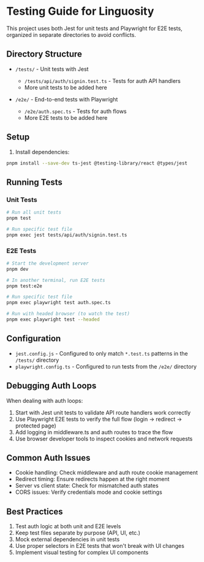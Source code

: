 # Testing Guide for Linguosity

This project uses both Jest for unit tests and Playwright for E2E tests, organized in separate directories to avoid conflicts.

## Directory Structure

- `/tests/` - Unit tests with Jest
  - `/tests/api/auth/signin.test.ts` - Tests for auth API handlers
  - More unit tests to be added here

- `/e2e/` - End-to-end tests with Playwright
  - `/e2e/auth.spec.ts` - Tests for auth flows
  - More E2E tests to be added here

## Setup

1. Install dependencies:
```bash
pnpm install --save-dev ts-jest @testing-library/react @types/jest
```

## Running Tests

### Unit Tests

```bash
# Run all unit tests
pnpm test

# Run specific test file
pnpm exec jest tests/api/auth/signin.test.ts
```

### E2E Tests

```bash
# Start the development server
pnpm dev

# In another terminal, run E2E tests
pnpm test:e2e

# Run specific test file
pnpm exec playwright test auth.spec.ts

# Run with headed browser (to watch the test)
pnpm exec playwright test --headed
```

## Configuration

- `jest.config.js` - Configured to only match `*.test.ts` patterns in the `/tests/` directory
- `playwright.config.ts` - Configured to run tests from the `/e2e/` directory 

## Debugging Auth Loops

When dealing with auth loops:

1. Start with Jest unit tests to validate API route handlers work correctly
2. Use Playwright E2E tests to verify the full flow (login → redirect → protected page)
3. Add logging in middleware.ts and auth routes to trace the flow
4. Use browser developer tools to inspect cookies and network requests

## Common Auth Issues

- Cookie handling: Check middleware and auth route cookie management
- Redirect timing: Ensure redirects happen at the right moment
- Server vs client state: Check for mismatched auth states
- CORS issues: Verify credentials mode and cookie settings

## Best Practices

1. Test auth logic at both unit and E2E levels
2. Keep test files separate by purpose (API, UI, etc.)
3. Mock external dependencies in unit tests
4. Use proper selectors in E2E tests that won't break with UI changes
5. Implement visual testing for complex UI components